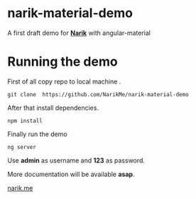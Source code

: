 # narik-material-demo
A first draft demo for [**Narik**](http://narik.me "**Narik**") with angular-material


# Running the demo

First of all copy repo to local machine .
```
git clone  https://github.com/NarikMe/narik-material-demo
```

After  that install dependencies.

```
npm install
```

Finally run the demo

```
ng server
```

Use **admin** as username and **123** as password.

More documentation will be available **asap**.

[narik.me](http://narik.me "narik.me")

